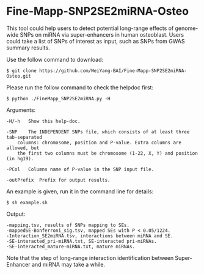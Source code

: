 # Fine-Mapp-SNP2SE2miRNA-Osteo

This tool could help users to detect potential long-range effects of genome-wide SNPs on miRNA via super-enhancers in human osteoblast. Users could take a list of SNPs of interest as input, such as SNPs from GWAS summary results.


Use the follow command to download:

	$ git clone https://github.com/WeiYang-BAI/Fine-Mapp-SNP2SE2miRNA-Osteo.git 

Please run the follow command to check the helpdoc first:

	$ python ./FineMapp_SNP2SE2miRNA.py -H
	
Arguments:
	
	-H/-h	Show this help-doc.

	-SNP	The INDEPENDENT SNPs file, which consists of at least three tab-separated
		columns: chromosome, position and P-value. Extra columns are allowed, but
		the first two columns must be chromosome (1-22, X, Y) and position (in hg19). 
	
	-PCol	Columns name of P-value in the SNP input file.
	
	-outPrefix	Prefix for output results.

An example is given, run it in the command line for details:

	$ sh example.sh
	
Output:

	-mapping.tsv, results of SNPs mapping to SEs.
	-mappedSE-Bonferroni_sig.tsv, mapped SEs with P < 0.05/1224.
	-Interaction_SE2miRNA.tsv, interactions between miRNA and SE.
	-SE-interacted_pri-miRNA.txt, SE-interacted pri-miRNAs.
	-SE-interacted_mature-miRNA.txt, mature miRNAs.



 Note that the step of long-range interaction identification between Super-Enhancer and miRNA may take a while. 


